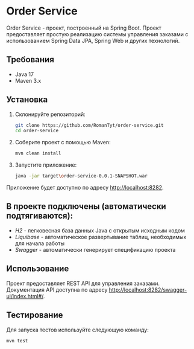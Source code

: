 # Order Service

Order Service - проект, построенный на Spring Boot. Проект предоставляет простую реализацию системы управления заказами с использованием Spring Data JPA, Spring Web и других технологий.
## Требования

- Java 17
- Maven 3.x

## Установка

1. Склонируйте репозиторий:

    ```bash
    git clone https://github.com/RomanTyt/order-service.git
    cd order-service
    ```

2. Соберите проект с помощью Maven:

    ```bash
    mvn clean install
    ```

3. Запустите приложение:

    ```bash
    java -jar target\order-service-0.0.1-SNAPSHOT.war
    ```

Приложение будет доступно по адресу [http://localhost:8282](http://localhost:8282).

## В проекте подключены (автоматически подтягиваются):

* _H2_ - легковесная база данных Java с открытым исходным кодом
* _Liquibase_ - автоматическое развертывание таблиц, необходимых для начала работы
* _Swagger_ - автоматически генерирует спецификацию проекта

## Использование

Проект предоставляет REST API для управления заказами. Документация API доступна по адресу [http://localhost:8282/swagger-ui/index.html#/](http://localhost:8282/swagger-ui/index.html#/).

## Тестирование

Для запуска тестов используйте следующую команду:

```bash
mvn test




